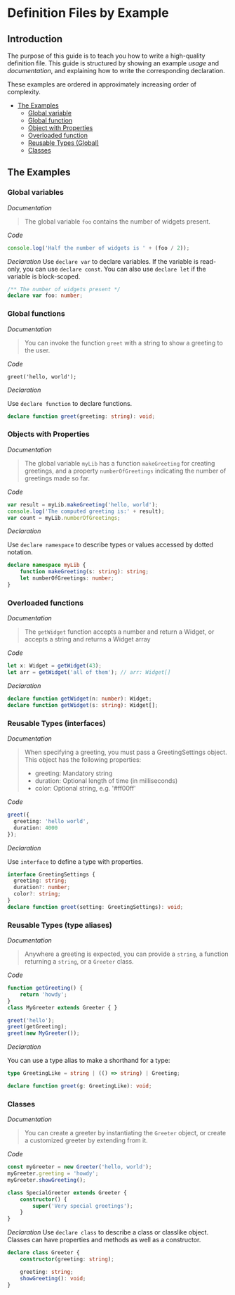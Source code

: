 # Definition Files by Example

## Introduction

The purpose of this guide is to teach you how to write a high-quality definition file.
This guide is structured by showing an example *usage* and *documentation*,
  and explaining how to write the corresponding declaration.

These examples are ordered in approximately increasing order of complexity.

<!-- vvvvvvvvvvvvvvvv DO NOT EDIT THIS BLOCK! Run 'doctoc --notitle by-example.md' ! vvvvvvvvvvvvvvv -->
<!-- START doctoc generated TOC please keep comment here to allow auto update -->
<!-- DON'T EDIT THIS SECTION, INSTEAD RE-RUN doctoc TO UPDATE -->


- [The Examples](#the-examples)
  - [Global variable](#global-variable)
  - [Global function](#global-function)
  - [Object with Properties](#object-with-properties)
  - [Overloaded function](#overloaded-function)
  - [Reusable Types (Global)](#reusable-types-global)
  - [Classes](#classes)

<!-- END doctoc generated TOC please keep comment here to allow auto update -->
<!-- ^^^^^^^^^^^^^^^^ DO NOT EDIT THIS BLOCK! Run 'doctoc --notitle by-example.md' ! ^^^^^^^^^^^^^^^ -->

## The Examples

### Global variables

*Documentation*
> The global variable `foo` contains the number of widgets present.

*Code*
```ts
console.log('Half the number of widgets is ' + (foo / 2));
```

*Declaration*
Use `declare var` to declare variables.
If the variable is read-only, you can use `declare const`.
You can also use `declare let` if the variable is block-scoped.
```ts
/** The number of widgets present */
declare var foo: number;
```

### Global functions

*Documentation*
> You can invoke the function `greet` with a string to show a greeting to the user.

*Code*
```
greet('hello, world');
```

*Declaration*

Use `declare function` to declare functions.
```ts
declare function greet(greeting: string): void;
```

### Objects with Properties

*Documentation*
> The global variable `myLib` has a function `makeGreeting` for creating greetings,
> and a property `numberOfGreetings` indicating the number of greetings made so far.

*Code*
```ts
var result = myLib.makeGreeting('hello, world');
console.log('The computed greeting is:' + result);
var count = myLib.numberOfGreetings;
```

*Declaration*

Use `declare namespace` to describe types or values accessed by dotted notation.
```ts
declare namespace myLib {
    function makeGreeting(s: string): string;	
    let numberOfGreetings: number;
}
```

### Overloaded functions

*Documentation*
> The `getWidget` function accepts a number and return a Widget, or accepts a string and returns a Widget array

*Code*
```ts
let x: Widget = getWidget(43);
let arr = getWidget('all of them'); // arr: Widget[]
```

*Declaration*
```ts
declare function getWidget(n: number): Widget;
declare function getWidget(s: string): Widget[];
```

### Reusable Types (interfaces)

*Documentation*
> When specifying a greeting, you must pass a GreetingSettings object.
> This object has the following properties:
>  * greeting: Mandatory string
>  * duration: Optional length of time (in milliseconds)
>  * color: Optional string, e.g. '#ff00ff'

*Code*
```ts
greet({
  greeting: 'hello world',
  duration: 4000
});
```

*Declaration*

Use `interface` to define a type with properties.
```ts
interface GreetingSettings {
  greeting: string;
  duration?: number;
  color?: string;
}
declare function greet(setting: GreetingSettings): void;
```

### Reusable Types (type aliases)

*Documentation*
> Anywhere a greeting is expected, you can provide a `string`,
> a function returning a `string`, or a `Greeter` class.

*Code*
```ts
function getGreeting() {
    return 'howdy';
}
class MyGreeter extends Greeter { }

greet('hello');
greet(getGreeting);
greet(new MyGreeter());
```

*Declaration*

You can use a type alias to make a shorthand for a type:
```ts
type GreetingLike = string | (() => string) | Greeting;

declare function greet(g: GreetingLike): void;
```

### Classes

*Documentation*
> You can create a greeter by instantiating the `Greeter` object,
> or create a customized greeter by extending from it.

*Code*
```ts
const myGreeter = new Greeter('hello, world');
myGreeter.greeting = 'howdy';
myGreeter.showGreeting();

class SpecialGreeter extends Greeter {
    constructor() {
        super('Very special greetings');
    }
}
```

*Declaration*
Use `declare class` to describe a class or classlike object.
Classes can have properties and methods as well as a constructor.
```ts
declare class Greeter {
    constructor(greeting: string);

    greeting: string;
    showGreeting(): void;
}
```

<!-- Template

### 

*Documentation*
> 

*Code*
```ts

```

*Declaration*
```ts

```


-->
